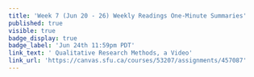 ```yaml
---
title: 'Week 7 (Jun 20 - 26) Weekly Readings One-Minute Summaries'
published: true
visible: true
badge_display: true
badge_label: 'Jun 24th 11:59pm PDT'
link_text: ' Qualitative Research Methods, a Video'
link_url: 'https://canvas.sfu.ca/courses/53207/assignments/457087'
---
```

